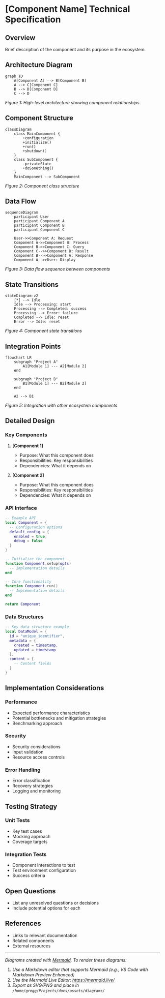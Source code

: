 # [Component Name] Technical Specification

## Overview

Brief description of the component and its purpose in the ecosystem.

## Architecture Diagram

```mermaid
graph TD
    A[Component A] --> B[Component B]
    A --> C[Component C]
    B --> D[Component D]
    C --> D
```

*Figure 1: High-level architecture showing component relationships*

## Component Structure

```mermaid
classDiagram
    class MainComponent {
        +configuration
        +initialize()
        +run()
        +shutdown()
    }
    class SubComponent {
        -privateState
        +doSomething()
    }
    MainComponent --> SubComponent
```

*Figure 2: Component class structure*

## Data Flow

```mermaid
sequenceDiagram
    participant User
    participant Component A
    participant Component B
    participant Component C
    
    User->>Component A: Request
    Component A->>Component B: Process
    Component B->>Component C: Query
    Component C-->>Component B: Result
    Component B-->>Component A: Response
    Component A-->>User: Display
```

*Figure 3: Data flow sequence between components*

## State Transitions

```mermaid
stateDiagram-v2
    [*] --> Idle
    Idle --> Processing: start
    Processing --> Completed: success
    Processing --> Error: failure
    Completed --> Idle: reset
    Error --> Idle: reset
```

*Figure 4: Component state transitions*

## Integration Points

```mermaid
flowchart LR
    subgraph "Project A"
        A1[Module 1] --- A2[Module 2]
    end
    
    subgraph "Project B"
        B1[Module 1] --- B2[Module 2]
    end
    
    A2 --> B1
```

*Figure 5: Integration with other ecosystem components*

## Detailed Design

### Key Components

1. **[Component 1]**
   - Purpose: What this component does
   - Responsibilities: Key responsibilities
   - Dependencies: What it depends on

2. **[Component 2]**
   - Purpose: What this component does
   - Responsibilities: Key responsibilities
   - Dependencies: What it depends on

### API Interface

```lua
-- Example API
local Component = {
  -- Configuration options
  default_config = {
    enabled = true,
    debug = false
  }
}

-- Initialize the component
function Component.setup(opts)
  -- Implementation details
end

-- Core functionality
function Component.run()
  -- Implementation details
end

return Component
```

### Data Structures

```lua
-- Key data structure example
local DataModel = {
  id = "unique_identifier",
  metadata = {
    created = timestamp,
    updated = timestamp
  },
  content = {
    -- Content fields
  }
}
```

## Implementation Considerations

### Performance

- Expected performance characteristics
- Potential bottlenecks and mitigation strategies
- Benchmarking approach

### Security

- Security considerations
- Input validation
- Resource access controls

### Error Handling

- Error classification
- Recovery strategies
- Logging and monitoring

## Testing Strategy

### Unit Tests

- Key test cases
- Mocking approach
- Coverage targets

### Integration Tests

- Component interactions to test
- Test environment configuration
- Success criteria

## Open Questions

- List any unresolved questions or decisions
- Include potential options for each

## References

- Links to relevant documentation
- Related components
- External resources

---

*Diagrams created with [Mermaid](https://mermaid-js.github.io/mermaid/). To render these diagrams:*
1. *Use a Markdown editor that supports Mermaid (e.g., VS Code with Markdown Preview Enhanced)*
2. *Use the Mermaid Live Editor: https://mermaid.live/*
3. *Export as SVG/PNG and place in `/home/gregg/Projects/docs/assets/diagrams/`*